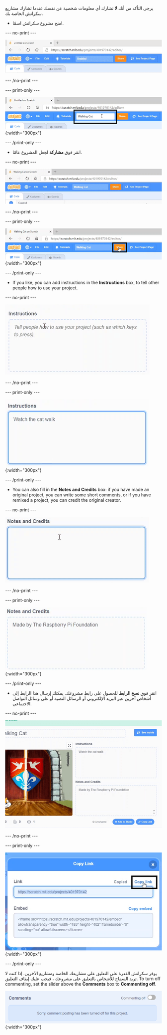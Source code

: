 يرجى التأكد من أنك **لا** تشارك أي معلومات شخصية عن نفسك عندما تشارك مشاريع سكراتش الخاصة بك.

- امنح مشروع سكراتش اسمًا.

--- no-print ---

![Changing "Untitled" to "Walking Cat" to name the project, in the box to the left of the orange 'Share' button at the top of the screen.](images/name_file.gif)

--- /no-print ---

--- print-only ---

![The project name box with the new name 'Walking Cat' highlighted, to the left of the orange 'Share' button at the top of the screen.](images/name_file.png){:width="300px"}

--- /print-only ---

- انقر فوق **مشاركة** لجعل المشروع عامًا.

--- no-print ---

![النقر فوق الزر البرتقالي "مشاركة" أعلى الشاشة. Then, a message appears saying "Your project is now shared."](images/share.gif)

--- /no-print ---

--- print-only ---

![The orange 'Share' button at the top of the screen highlighted.](images/share.png){:width="300px"}

--- /print-only ---

- If you like, you can add instructions in the **Instructions** box, to tell other people how to use your project.

--- no-print ---

![كتابة "شاهد القطة تمشي" في مربع "التعليمات".](images/add_instructions.gif)

--- /no-print ---

--- print-only ---

![The 'Instructions' box, showing "Watch the cat walk" typed in.](images/add_instructions.png){:width="300px"}

--- /print-only ---

- You can also fill in the **Notes and Credits** box: if you have made an original project, you can write some short comments, or if you have remixed a project, you can credit the original creator.

--- no-print ---

![كتابة "بواسطة The Raspberry Pi Foundation" في مربع "الملاحظات والاعتمادات".](images/notes_and_credits.gif)

--- /no-print ---

--- print-only ---

![The 'Notes and Credits' box, showing "Made by The Raspberry Pi Foundation" typed in.](images/notes_and_credits.png){:width="300px"}

--- /print-only ---

- انقر فوق **نسخ الرابط** للحصول على رابط مشروعك. يمكنك إرسال هذا الرابط إلى أشخاص آخرين عبر البريد الإلكتروني أو الرسائل النصية أو على وسائل التواصل الاجتماعي.

--- no-print ---

![Clicking on 'Copy Link', which opens a 'Copy Link' dialog box. Then, in the dialog box, highlighting the URL under 'Link', and selecting 'Copy link'.](images/copy_link.gif)

--- /no-print ---

--- print-only ---

![The 'Copy link' button highlighted, in the 'Copy Link' dialog box.](images/copy_link.png){:width="300px"}

--- /print-only ---

يوفر سكراتش القدرة على التعليق على مشاريعك الخاصة ومشاريع الآخرين. إذا كنت لا تريد السماح للأشخاص بالتعليق على مشروعك ، فيجب عليك إيقاف التعليق. To turn off commenting, set the slider above the **Comments** box to **Commenting off**.

![The slider above the 'Comments' box is in the 'Commenting off' position. A message is shown saying "Sorry, comment posting has been turned off for this project."](images/comments-off.png){:width="300px"}

